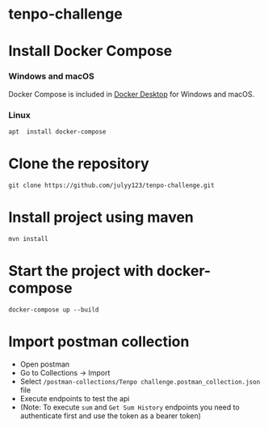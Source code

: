 # tenpo-challenge

# Install Docker Compose

### Windows and macOS

Docker Compose is included in
[Docker Desktop](https://www.docker.com/products/docker-desktop)
for Windows and macOS.

### Linux

```
apt  install docker-compose
```
# Clone the repository

```
git clone https://github.com/julyy123/tenpo-challenge.git
```

# Install project using maven

```
mvn install
```


# Start the project with docker-compose

```
docker-compose up --build
```

# Import postman collection

* Open postman
* Go to Collections -> Import
* Select `/postman-collections/Tenpo challenge.postman_collection.json` file
* Execute endpoints to test the api
 * (Note: To execute `sum` and `Get Sum History` endpoints you need to authenticate first and use the token as a bearer token)
